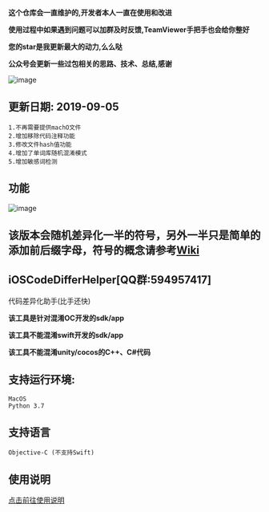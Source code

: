 **这个仓库会一直维护的,开发者本人一直在使用和改进**

**使用过程中如果遇到问题可以加群及时反馈,TeamViewer手把手也会给你整好**

**您的star是我更新最大的动力,么么哒**

**公众号会更新一些过包相关的思路、技术、总结,感谢**

![image](https://github.com/iOSCoderMaster/iOSCodeDifferHelper/wiki/img/QRCode.png)

## 更新日期: 2019-09-05

 ```
1.不再需要提供machO文件
2.增加移除代码注释功能
3.修改文件hash值功能
4.增加了单词库随机混淆模式
5.增加敏感词检测
```

## 功能
![image](https://github.com/iOSCoderMaster/iOSCodeDifferHelper/wiki/img/desc.png)

## 该版本会随机差异化一半的符号，另外一半只是简单的添加前后缀字母，符号的概念请参考[Wiki](https://github.com/rowliny/iOSCodeDifferHelper/wiki)


## iOSCodeDifferHelper[QQ群:594957417]
代码差异化助手(比手还快)

**该工具是针对混淆OC开发的sdk/app**

**该工具不能混淆swift开发的sdk/app**

**该工具不能混淆unity/cocos的C++、C#代码**

## 支持运行环境:

```
MacOS
Python 3.7
```

## 支持语言

```
Objective-C (不支持Swift)
```


## 使用说明
[点击前往使用说明](https://github.com/rowliny/iOSCodeDifferHelper/wiki)






